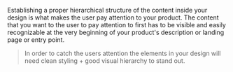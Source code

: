 Establishing a proper hierarchical structure of the content inside your design is what makes the user pay attention to your product. The content that you want to the user to pay attention to first has to be visible and easily recognizable at the very beginning of your product's description or landing page or entry point.

> In order to catch the users attention the elements in your design will need clean styling + good visual hierarchy to stand out.